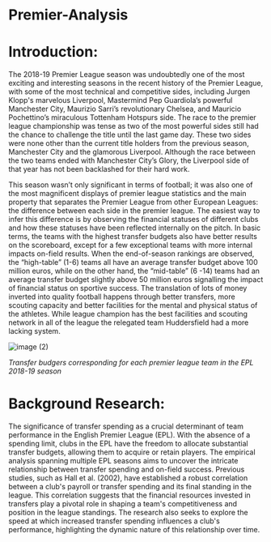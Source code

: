 # Premier-Analysis


# Introduction:

The 2018-19 Premier League season was undoubtedly one of the most exciting and interesting seasons in the recent history of the Premier League, with some of the most technical and competitive sides, including Jurgen Klopp's marvelous Liverpool, Mastermind Pep Guardiola’s powerful Manchester City, Maurizio Sarri’s revolutionary Chelsea, and Mauricio Pochettino’s miraculous Tottenham Hotspurs side. The race to the premier league championship was tense as two of the most powerful sides still had the chance to challenge the title until the last game day. These two sides were none other than the current title holders from the previous season, Manchester City and the glamorous Liverpool. Although the race between the two teams ended with Manchester City’s Glory, the Liverpool side of that year has not been backlashed for their hard work. 

This season wasn’t only significant in terms of football; it was also one of the most magnificent displays of premier league statistics and the main property that separates the Premier League from other European Leagues: the difference between each side in the premier league. The easiest way to infer this difference is by observing the financial statuses of different clubs and how these statuses have been reflected internally on the pitch. In basic terms, the teams with the highest transfer budgets also have better results on the scoreboard, except for a few exceptional teams with more internal impacts on-field results. When the end-of-season rankings are observed, the “high-table” (1-6) teams all have an average transfer budget above 100 million euros, while on the other hand, the “mid-table” (6 -14) teams had an average transfer budget slightly above 50 million euros signalling the impact of financial status on sportive success. The translation of lots of money inverted into quality football happens through better transfers, more scouting capacity and better facilities for the mental and physical status of the athletes. While league champion has the best facilities and scouting network in all of the league the relegated team Huddersfield had a more lacking system.

![image (2)](https://github.com/ojasbharadwaj/premier-analysis/assets/143464329/d9f3b51f-06ac-4fd4-9e46-a1892005faf6)

*Transfer budgers corresponding for each premier league team in the EPL 2018-19 season*

# Background Research:
The significance of transfer spending as a crucial determinant of team performance in the English Premier League (EPL). With the absence of a spending limit, clubs in the EPL have the freedom to allocate substantial transfer budgets, allowing them to acquire or retain players. The empirical analysis spanning multiple EPL seasons aims to uncover the intricate relationship between transfer spending and on-field success. Previous studies, such as Hall et al. (2002), have established a robust correlation between a club's payroll or transfer spending and its final standing in the league. This correlation suggests that the financial resources invested in transfers play a pivotal role in shaping a team's competitiveness and position in the league standings. The research also seeks to explore the speed at which increased transfer spending influences a club's performance, highlighting the dynamic nature of this relationship over time. 

